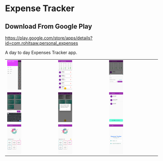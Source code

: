 # Expense Tracker

## Download From Google Play
https://play.google.com/store/apps/details?id=com.rohitsaw.personal_expenses

A day to day Expenses Tracker app.


<table>
<tr>
        <td>
            <img src="https://github.com/rohitsaw/Expense-Tracker/blob/media/images/1.jpg" width="30%" >
         </td>
        <td>
            <img src="https://github.com/rohitsaw/Expense-Tracker/blob/media/images/2.jpg" width="30%" >
         </td>
        <td>
            <img src="https://github.com/rohitsaw/Expense-Tracker/blob/media/images/3.jpg" width="30%" >
         </td>

</tr>

<tr>
        <td>
            <img src="https://github.com/rohitsaw/Expense-Tracker/blob/media/images/4.jpg" width="30%" >   
         </td>
        <td>
            <img src="https://github.com/rohitsaw/Expense-Tracker/blob/media/images/5.jpg" width="30%" >
         </td>
        <td>
            <img src="https://github.com/rohitsaw/Expense-Tracker/blob/media/images/6.jpg" width="30%" >
         </td>
</tr>

<tr>
        <td>
            <img src="https://github.com/rohitsaw/Expense-Tracker/blob/media/images/7.jpg" width="30%">   
         </td>
        <td>
            <img src="https://github.com/rohitsaw/Expense-Tracker/blob/media/images/8.jpg" width="30%">
         </td>
        <td>
            <img src="https://github.com/rohitsaw/Expense-Tracker/blob/media/images/9.jpg" width="30%">
         </td>
</tr>

</table>


